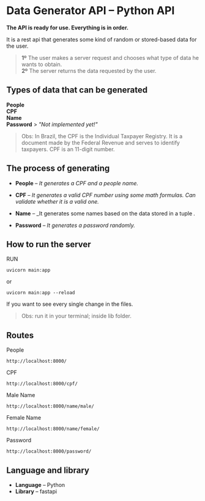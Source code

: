 # **Data Generator API – Python API**

**The API is ready for use. Everything is in order.**

It is a rest api that generates some kind of random or stored-based data for the user.

> **1º** The user makes a server request and chooses what type of data he wants to obtain. <br>
> **2º** The server returns the data requested by the user.
## Types of data that can be generated

**People** <br>
**CPF** <br>
**Name** <br>
**Password** > _"Not implemented yet!"_

> Obs: In Brazil, the CPF is the Individual Taxpayer Registry. It is a document made by the Federal Revenue and serves to identify taxpayers. CPF is an 11-digit number.

## The process of generating

-   **People** – _It generates a CPF and a people name._

-   **CPF** – _It generates a valid CPF number using some math formulas. Can validate whether it is a valid one._

-   **Name** – _It generates some names based on the data stored in a tuple _._

-   **Password** – _It generates a password randomly._

 
## How to run the server
RUN
```
uvicorn main:app
```

or 

```
uvicorn main:app --reload
```

If you want to see every single change in the files.

> Obs: run it in your terminal; inside lib folder.

## Routes

People
```
http://localhost:8000/
```

CPF
```
http://localhost:8000/cpf/
```

Male Name
```
http://localhost:8000/name/male/
```

Female Name
```
http://localhost:8000/name/female/
```

Password
```
http://localhost:8000/password/
```


## Language and library

-   **Language** – Python
-   **Library** – fastapi
